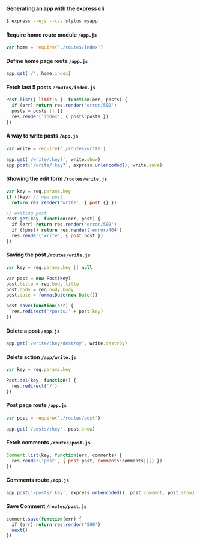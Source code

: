 #### Generating an app with the express cli

```bash
$ express --ejs --css stylus myapp
```




#### Require home route module `/app.js`

```javascript
var home = require('./routes/index')
```

#### Define home page route `/app.js`

```javascript
app.get('/', home.index)
```






#### Fetch last 5 posts `/routes/index.js`

```javascript
Post.list({ limit:5 }, function(err, posts) {
  if (err) return res.render('error/500')
  posts = posts || []
  res.render('index', { posts:posts })
})
```






#### A way to write posts `/app.js`

```javascript
var write = require('./routes/write')

app.get('/write/:key?', write.show)
app.post('/write/:key?', express.urlencoded(), write.save)
```

#### Showing the edit form `/routes/write.js`

```javascript
var key = req.params.key
if (!key) // new post
  return res.render('write', { post:{} })

// exiting post
Post.get(key, function(err, post) {
  if (err) return res.render('error/500')
  if (!post) return res.render('error/404')
  res.render('write', { post:post })
})
```

#### Saving the post `/routes/write.js`

```javascript
var key = req.params.key || null

var post = new Post(key)
post.title = req.body.title
post.body = req.body.body
post.date = formatDate(new Date())

post.save(function(err) {
  res.redirect('/posts/' + post.key)
})
```

















#### Delete a post `/app.js`

```javascript
app.get('/write/:key/destroy', write.destroy)
```

#### Delete action `/app/write.js`

```javascript
var key = req.params.key

Post.del(key, function() {
  res.redirect('/')
})
```






#### Post page route `/app.js`

```javascript
var post = require('./routes/post')

app.get('/posts/:key', post.show)
```





#### Fetch comments `/routes/post.js`

```javascript
Comment.list(key, function(err, comments) {
  res.render('post', { post:post, comments:comments||[] })
})
```


#### Comments route `/app.js`

```javascript
app.post('/posts/:key', express.urlencoded(), post.comment, post.show)
```

#### Save Comment `/routes/post.js`

```javascript
comment.save(function(err) {
  if (err) return res.render('500')
  next()
})
```

